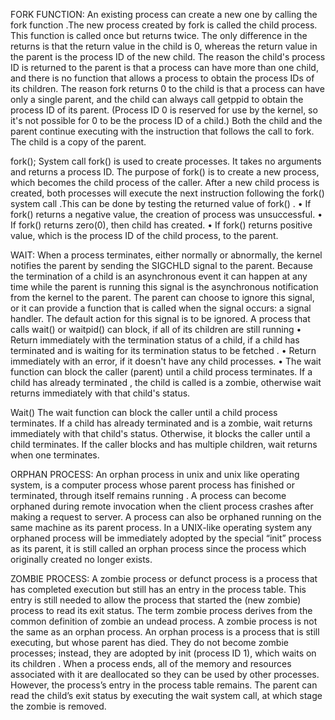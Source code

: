 FORK FUNCTION:
An existing process can create a new one by calling the fork function .The 
new process created by fork is called the child process. This function is called 
once but returns twice. The only difference in the returns is that the return value in 
the child is 0, whereas the return value in the parent is the process ID of the new 
child. The reason the child's process ID is returned to the parent is that a process 
can have more than one child, and there is no function that allows a process to 
obtain the process IDs of its children. The reason fork returns 0 to the child is that 
a process can have only a single parent, and the child can always call getppid to 
obtain the process ID of its parent. (Process ID 0 is reserved for use by the kernel, 
so it's not possible for 0 to be the process ID of a child.)
Both the child and the parent continue executing with the instruction that follows 
the call to fork. The child is a copy of the parent.

fork();
System call fork() is used to create processes. It takes no arguments and 
returns a process ID. The purpose of fork() is to create a new process, which 
becomes the child process of the caller.
After a new child process is created, both processes will execute the next 
instruction following the fork() system call .This can be done by testing the 
returned value of fork() .
• If fork() returns a negative value, the creation of process was 
unsuccessful. 
• If fork() returns zero(0), then child has created. 
• If fork() returns positive value, which is the process ID of the child process, 
to the parent. 





WAIT:
When a process terminates, either normally or abnormally, the kernel notifies the 
parent by sending the SIGCHLD signal to the parent. Because the termination of 
a child is an asynchronous event it can happen at any time while the parent is 
running this signal is the asynchronous notification from the kernel to the parent. 
The parent can choose to ignore this signal, or it can provide a function that is 
called when the signal occurs: a signal handler. The default action for this signal 
is to be ignored. A process that calls wait() or waitpid() can block, if all of its children 
are still running
• Return immediately with the termination status of a child, if a child has 
terminated and is waiting for its termination status to be fetched . 
• Return immediately with an error, if it doesn't have any child processes. 
• The wait function can block the caller (parent) until a child process 
terminates. If a child has already terminated , the child is called is a zombie, 
otherwise wait returns immediately with that child's status.

Wait()
The wait function can block the caller until a child process terminates. If a child has 
already terminated and is a zombie, wait returns immediately with that child's 
status. Otherwise, it blocks the caller until a child terminates. If the caller blocks 
and has multiple children, wait returns when one terminates.





ORPHAN PROCESS:
An orphan process in unix and unix like operating system, is a computer 
process whose parent process has finished or terminated, through itself remains 
running . A process can become orphaned during remote invocation when the 
client process crashes after making a request to server.
A process can also be orphaned running on the same machine as its parent 
process. In a UNIX-like operating system any orphaned process will be 
immediately adopted by the special “init” process as its parent, it is still called an 
orphan process since the process which originally created no longer exists.





ZOMBIE PROCESS:
A zombie process or defunct process is a process that has completed execution 
but still has an entry in the process table. This entry is still needed to allow the 
process that started the (new zombie) process to read its exit status. The term 
zombie process derives from the common definition of zombie an undead process.
A zombie process is not the same as an orphan process. An orphan process is a 
process that is still executing, but whose parent has died. They do not become 
zombie processes; instead, they are adopted by init (process ID 1), which waits on 
its children .
When a process ends, all of the memory and resources associated with it are 
deallocated so they can be used by other processes. However, the process’s entry 
in the process table remains. The parent can read the child’s exit status by 
executing the wait system call, at which stage the zombie is removed.
